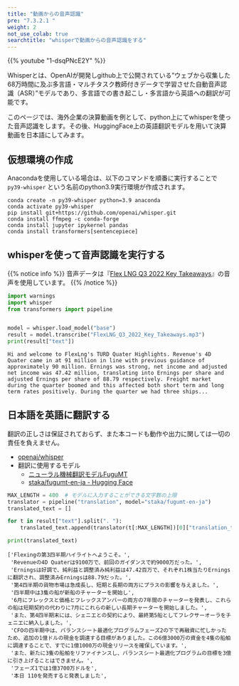 ```yaml
---
title: "動画からの音声認識"
pre: "7.3.2.1 "
weight: 2
not_use_colab: true
searchtitle: "whisperで動画からの音声認識をする"
---
```


{{% youtube "1-dsqPNcE2Y" %}}

<div class="pagetop-box">
    <p>Whisperとは、OpenAIが開発しgithub上で公開されている”ウェブから収集した68万時間に及ぶ多言語・マルチタスク教師付きデータで学習させた自動音声認識（ASR）”モデルであり、多言語での書き起こし・多言語から英語への翻訳が可能です。</p>
    <p>このページでは、海外企業の決算動画を例として、python上にてwhisperを使った音声認識をします。その後、HuggingFace上の英語翻訳モデルを用いて決算動画を日本語にしてみます。</p>
</div>

## 仮想環境の作成

Anacondaを使用している場合は、以下のコマンドを順番に実行することで `py39-whisper` という名前のpython3.9実行環境が作成されます。

    conda create -n py39-whisper python=3.9 anaconda
    conda activate py39-whisper
    pip install git+https://github.com/openai/whisper.git
    conda install ffmpeg -c conda-forge
    conda install jupyter ipykernel pandas
    conda install transformers[sentencepiece]

## whisperを使って音声認識を実行する

{{% notice info %}}
音声データは『[Flex LNG Q3 2022 Key Takeaways](https://www.youtube.com/watch?v=tsU0jebpux0)』の音声を使用しています。
{{% /notice %}}

```python
import warnings
import whisper
from transformers import pipeline


model = whisper.load_model("base")
result = model.transcribe("FlexLNG_Q3_2022_Key_Takeaways.mp3")
print(result["text"])
```

```text
Hi and welcome to FlexLng's TURD Quater Highlights. Revenue's 4D Quater came in at 91 million in line with previous guidance of approximately 90 million. Ernings was strong, net income and adjusted net income was 47.42 million, translating into Ernings per share and adjusted Ernings per share of 88.79 respectively. Freight market during the quarter boomed and this affected both short term and long term rates positively. During the quarter we had three ships...
```

## 日本語を英語に翻訳する

翻訳の正しさは保証されておらず、また本コードも動作や出力に関しては一切の責任を負えません。

- [openai/whisper](https://github.com/openai/whisper)
- 翻訳に使用するモデル
  - [ニューラル機械翻訳モデルFuguMT](https://staka.jp/wordpress/?p=413)
  - [staka/fugumt-en-ja - Hugging Face](https://huggingface.co/staka/fugumt-en-ja)


```python
MAX_LENGTH = 400  # モデルに入力することができる文字数の上限
translator = pipeline("translation", model="staka/fugumt-en-ja")
translated_text = []

for t in result["text"].split(". "):
    translated_text.append(translator(t[:MAX_LENGTH])[0]["translation_text"])

print(translated_text)
```

```
['Flexingの第3四半期ハイライトへようこそ。',
 'Revenueの4D Quaterは9100万で、前回のガイダンスで約9000万だった。',
 'Erningsは好調で、純利益と調整済み純利益は47.42百万で、それぞれ1株当たりErningsに翻訳され、調整済みErningsは88.79だった。',
 '第4四半期の貨物市場は急成長し、短期と長期の両方にプラスの影響を与えました。',
 '四半期中は3隻の船が新船のチャーターを開始し',
 '6月にフレックスと価格とフレックスアンバーの両方の7年間のチャーターを発表し、これらの船は短期契約の代わりに7月にこれらの新しい長期チャーターを開始しました。',
 'また、第4四半期末には、シェニエとの契約により、最終第5船としてフレクサーオーラをチェニエに納入しました。',
 'CFOの四半期中は、バランスシート最適化プログラムフェーズ2の下で再融資に忙しかったため、追加の1億ドルの現金を調達する目標がありました。この6億3000万の資金を4隻の船舶に調達することで、すでに1億1000万の現金リリースを確保しています。',
 'また、新たに3隻の船舶をリファイナンスし、バランスシート最適化プログラムの目標を3億に引き上げることはできません。',
 'フェーズ1では1億3700万ドルを',
 '本日 110を発売すると発表しました',
```
